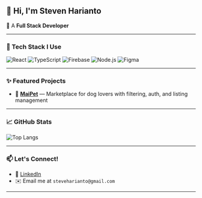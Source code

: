 ## 👋 Hi, I'm Steven Harianto

🚀 A **Full Stack Developer**

---

### 🧰 Tech Stack I Use 
![React](https://img.shields.io/badge/-React-20232A?style=flat&logo=react)
![TypeScript](https://img.shields.io/badge/-TypeScript-3178C6?style=flat&logo=typescript)
![Firebase](https://img.shields.io/badge/-Firebase-FFCA28?style=flat&logo=firebase)
![Node.js](https://img.shields.io/badge/-Node.js-339933?style=flat&logo=node.js)
![Figma](https://img.shields.io/badge/-Figma-F24E1E?style=flat&logo=figma)

---

### ✨ Featured Projects
- 🐾 [**MaiPet**](https://steveharianto.github.io/MaiPet/) — Marketplace for dog lovers with filtering, auth, and listing management  

---

### 📈 GitHub Stats

![Top Langs](https://github-readme-stats.vercel.app/api/top-langs/?username=steveharianto&layout=compact&theme=radical)

---

### 📫 Let's Connect!
<!-- - 🌐 [steveharianto.com](https://steveharianto.com) *(if applicable)* --> 
- 💼 [LinkedIn](https://linkedin.com/in/stevenharianto)  
- ✉️ Email me at `steveharianto@gmail.com`  

---
